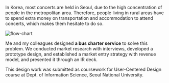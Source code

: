 In Korea, most concerts are held in Seoul, due to the high concentration of people in the metropolitan area. Therefore, people living in rural areas have to spend extra money on transportation and accommodation to attend concerts, which makes them hesitate to do so.

![flow-chart](/images/together-bus-flow-chart.png)

Me and my colleagues designed **a bus charter service** to solve this problem. We conducted market research with interviews, developed a prototype design, and established a market entry strategy with revenue model, and presented it through an IR deck.

This design work was submitted as coursework for User-Centered Design course at Dept. of Information Science, Seoul National University.

